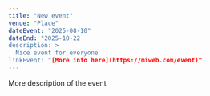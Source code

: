 ```yaml
---
title: "New event"
venue: "Place"
dateEvent: "2025-08-10"
dateEnd: "2025-10-22
description: >
  Nice event for everyone
linkEvent: "[More info here](https://miweb.com/event)"
---
```


More description of the event

